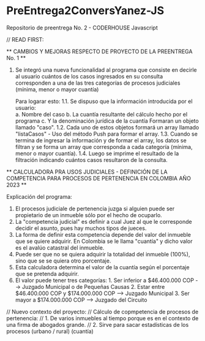 # PreEntrega2ConversYanez-JS
Repositorio de preentrega No. 2 - CODERHOUSE Javascript

// READ FIRST:

** CAMBIOS Y MEJORAS RESPECTO DE PROYECTO DE LA PREENTREGA No. 1 **

1. Se integró una nueva funcionalidad al programa que consiste en decirle al usuario cuántos de los casos ingresados en su consulta corresponden a una de las tres categorías de procesos judiciales (mínima, menor o mayor cuantía)

    Para logarar esto:
    1.1. Se dispuso que la información introducida por el usuario:  
        a. Nombre del caso
        b. La cuantía resultante del cálculo hecho por el programa
        c. Y la denominación jurídica de la cuantía
        Formaran un objeto llamado "caso".
    1.2. Cada uno de estos objetos formará un array llamado "listaCasos" - Uso del método Push para formar el array.
    1.3. Cuando se termina de ingresar la información y de formar el array, los datos se filtran y se forma un array que corresponda a cada categoría (mínima, menor o mayor cuantía).
    1.4. Luego se imprime el resultado de la filtración indicando cuántos casos resultaron de la consulta.

** CALCULADORA PRA USOS JUDICIALES - DEFINICIÓN DE LA COMPETENCIA PARA PROCESOS DE PERTENENCIA EN COLOMBIA AÑO 2023 **

Explicación del programa:
1. El procesos judiciale de pertenencia juzga si alguien puede ser propietario de un inmueble sólo por el hecho de ocuparlo.
2. La "competencia judicial" es definir a cual Juez al que le corresponde decidir el asunto, pues hay muchos tipos de jueces.
3. La forma de definir esta competencia depende del valor del inmueble que se quiere adquirir. 
    En Colombia se le llama "cuantía" y dicho valor es el avalúo catastral del inmueble.
4. Puede ser que no se quiera adquirir la totalidad del inmueble (100%), sino que se se quiera otro porcentaje.
5. Esta calculadora determina el valor de la cuantía según el porcentaje que se pretenda adquirir.
6. El valor puede tener tres categorías: 
                  1. Ser inferior a $46.400.000 COP --> Juzgado Municipal o de Pequeñas Causas
                  2. Estar entre $46.400.000 COP y $174.000.000 COP --> Juzgado Municipal
                 3. Ser mayor a $174.000.000 COP --> Juzgado del Circuito


// Nuevo contexto del proyecto:
// Cálculo de copmpetencia de procesos de pertenencia:
// 1. De varios inmuebles al tiempo porque es en el contexto de una firma de abogados grande.
// 2. Sirve para sacar estadísticas de los procesos (urbano / rural) (cuantía)